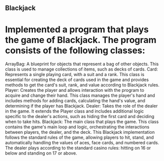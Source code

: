 ## Blackjack

# Implemented a program that plays the game of Blackjack. The program consists of the following classes:

ArrayBag: A blueprint for objects that represent a bag of other objects. This class is used to manage collections of items, such as decks of cards.
Card: Represents a single playing card, with a suit and a rank. This class is essential for creating the deck of cards used in the game and provides methods to get the card's suit, rank, and value according to Blackjack rules.
Player: Creates the player and allows interaction with the program to acquire and change their hand. This class manages the player's hand and includes methods for adding cards, calculating the hand's value, and determining if the player has Blackjack.
Dealer: Takes the role of the dealer in the game. It extends the Player class and includes additional logic specific to the dealer's actions, such as hiding the first card and deciding when to take hits.
Blackjack: The main class that plays the game. This class contains the game's main loop and logic, orchestrating the interactions between players, the dealer, and the deck.
This Blackjack implementation follows the standard rules of the game, allowing players to hit, stand, and automatically handling the values of aces, face cards, and numbered cards. The dealer plays according to the standard casino rules: hitting on 16 or below and standing on 17 or above.

